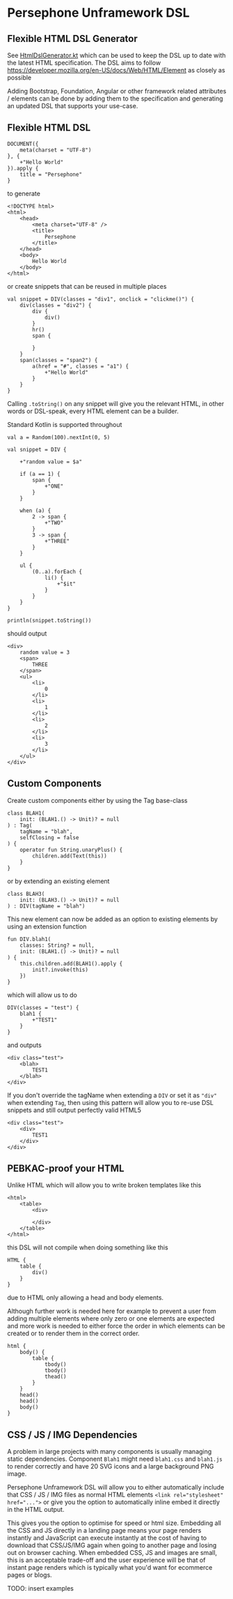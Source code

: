# Persephone Unframework DSL

## Flexible HTML DSL Generator

See [HtmlDslGenerator.kt](https://github.com/persephone-unframework/dsl/blob/master/src/main/kotlin/io/persephone/dsl/helper/HtmlDslGenerator.kt) which can be used to keep the DSL up to date with the latest HTML specification.
The DSL aims to follow https://developer.mozilla.org/en-US/docs/Web/HTML/Element as closely as possible

Adding Bootstrap, Foundation, Angular or other framework related attributes / elements can be done by adding them 
to the specification and generating an updated DSL that supports your use-case.

## Flexible HTML DSL

    DOCUMENT({
        meta(charset = "UTF-8")
    }, {
        +"Hello World"
    }).apply {
        title = "Persephone" 
    }

to generate 

    <!DOCTYPE html>
    <html>
        <head>
            <meta charset="UTF-8" />
            <title>
                Persephone
            </title>
        </head>
        <body>
            Hello World
        </body>
    </html>	
    
or create snippets that can be reused in multiple places

    val snippet = DIV(classes = "div1", onclick = "clickme()") {
        div(classes = "div2") {
            div {
                div()
            }
            hr()
            span {

            }
        }
        span(classes = "span2") {
            a(href = "#", classes = "a1") {
                +"Hello World"
            }
        }
    }
    
Calling `.toString()` on any snippet will give you the relevant HTML, 
in other words or DSL-speak, every HTML element can be a builder.

Standard Kotlin is supported throughout

    val a = Random(100).nextInt(0, 5)

    val snippet = DIV {

        +"random value = $a"

        if (a == 1) {
            span {
                +"ONE"
            }
        }

        when (a) {
            2 -> span {
                +"TWO"
            }
            3 -> span {
                +"THREE"
            }
        }

        ul {
            (0..a).forEach {
                li() {
                    +"$it"
                }
            }
        }
    }

    println(snippet.toString())

should output

    <div>
        random value = 3
        <span>
            THREE
        </span>
        <ul>
            <li>
                0
            </li>
            <li>
                1
            </li>
            <li>
                2
            </li>
            <li>
                3
            </li>
        </ul>
    </div>
    
## Custom Components

Create custom components either by using the Tag base-class

    class BLAH1(
        init: (BLAH1.() -> Unit)? = null
    ) : Tag(
        tagName = "blah",
        selfClosing = false
    ) {
        operator fun String.unaryPlus() {
            children.add(Text(this))
        }
    }

or by extending an existing element

    class BLAH3(
        init: (BLAH3.() -> Unit)? = null
    ) : DIV(tagName = "blah")

This new element can now be added as an option to existing elements by using an extension function

    fun DIV.blah1(
        classes: String? = null,
        init: (BLAH1.() -> Unit)? = null
    ) {
        this.children.add(BLAH1().apply {
            init?.invoke(this)
        })
    }

which will allow us to do

    DIV(classes = "test") {
        blah1 {
            +"TEST1"
        }
    }
    
and outputs

    <div class="test">
        <blah>
            TEST1
        </blah>
    </div>
    
If you don't override the tagName when extending a `DIV` or set it as 
`"div"` when extending `Tag`, then using this pattern will allow you 
to re-use DSL snippets and still output perfectly valid HTML5

    <div class="test">
        <div>
            TEST1
        </div>
    </div>

## PEBKAC-proof your HTML

Unlike HTML which will allow you to write broken templates like this

    <html>
        <table>
            <div>
            
            </div>
        </table>
    </html>

this DSL will not compile when doing something like this

    HTML {
        table {
            div()
        }
    }
    
due to HTML only allowing a head and body elements.    
    
Although further work is needed here for example to prevent a user from adding multiple
elements where only zero or one elements are expected and more work is needed to either
force the order in which elements can be created or to render them in the correct order.

    html {
        body() {
            table {
                tbody()
                tbody()
                thead()
            }
        }
        head()
        head()
        body()
    }
    
## CSS / JS / IMG Dependencies

A problem in large projects with many components is usually managing static dependencies.
Component `Blah1` might need `blah1.css` and `blah1.js` to render correctly and 
have 20 SVG icons and a large background PNG image.

Persephone Unframework DSL will allow you to either automatically include that CSS / JS / IMG files as 
normal HTML elements `<link rel="stylesheet" href="...">` or give you the option to 
automatically inline embed it directly in the HTML output.

This gives you the option to optimise for speed or html size. 
Embedding all the CSS and JS directly in a landing page means your page renders instantly 
and JavaScript can execute instantly at the cost of having to download that CSS/JS/IMG 
again when going to another page and losing out on browser caching.
When embedded CSS, JS and images are small, this is an acceptable trade-off and the user 
experience will be that of instant page renders which is typically what you'd want for 
ecommerce pages or blogs.

TODO: insert examples

